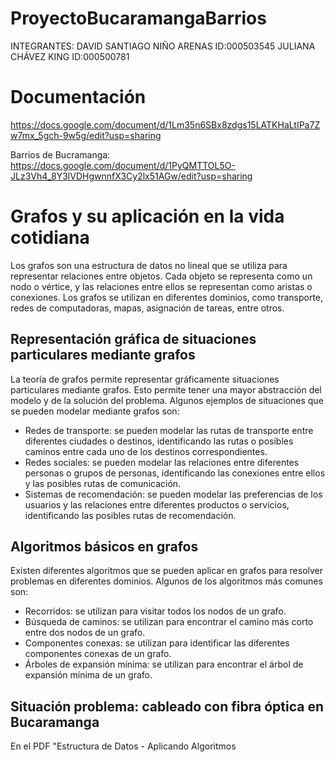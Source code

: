 # ProyectoBucaramangaBarrios

INTEGRANTES:
DAVID SANTIAGO NIÑO ARENAS ID:000503545
JULIANA CHÁVEZ KING ID:000500781

# Documentación

https://docs.google.com/document/d/1Lm35n6SBx8zdgs15LATKHaLtIPa7Zw7mx_5gch-9w5g/edit?usp=sharing

Barrios de Bucramanga: https://docs.google.com/document/d/1PyQMTTOL5O-JLz3Vh4_8Y3lVDHgwnnfX3Cy2lx51AGw/edit?usp=sharing

# Grafos y su aplicación en la vida cotidiana

Los grafos son una estructura de datos no lineal que se utiliza para representar relaciones entre objetos. Cada objeto se representa como un nodo o vértice, y las relaciones entre ellos se representan como aristas o conexiones. Los grafos se utilizan en diferentes dominios, como transporte, redes de computadoras, mapas, asignación de tareas, entre otros.

## Representación gráfica de situaciones particulares mediante grafos

La teoría de grafos permite representar gráficamente situaciones particulares mediante grafos. Esto permite tener una mayor abstracción del modelo y de la solución del problema. Algunos ejemplos de situaciones que se pueden modelar mediante grafos son:

- Redes de transporte: se pueden modelar las rutas de transporte entre diferentes ciudades o destinos, identificando las rutas o posibles caminos entre cada uno de los destinos correspondientes.
- Redes sociales: se pueden modelar las relaciones entre diferentes personas o grupos de personas, identificando las conexiones entre ellos y las posibles rutas de comunicación.
- Sistemas de recomendación: se pueden modelar las preferencias de los usuarios y las relaciones entre diferentes productos o servicios, identificando las posibles rutas de recomendación.

## Algoritmos básicos en grafos

Existen diferentes algoritmos que se pueden aplicar en grafos para resolver problemas en diferentes dominios. Algunos de los algoritmos más comunes son:

- Recorridos: se utilizan para visitar todos los nodos de un grafo.
- Búsqueda de caminos: se utilizan para encontrar el camino más corto entre dos nodos de un grafo.
- Componentes conexas: se utilizan para identificar las diferentes componentes conexas de un grafo.
- Árboles de expansión mínima: se utilizan para encontrar el árbol de expansión mínima de un grafo.

## Situación problema: cableado con fibra óptica en Bucaramanga

En el PDF "Estructura de Datos - Aplicando Algoritmos

